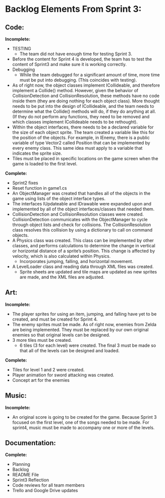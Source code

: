 # Backlog Elements From Sprint 3:


## Code:

**Incomplete:**

- TESTING
    - The team did not have enough time for testing Sprint 3.
- Before the content for Sprint 4 is developed, the team has to test the content of Sprint3 and make sure it is working correctly.
- Debugging
    - While the team debugged for a significant amount of time, more time must be put into debugging. (This coincides with testing).
- As of right now, the object classes implement ICollideable, and therefore implement a Collide() method. However, given the behavior of CollisionDetection and CollisionResolution, these methods have no code inside them (they are doing nothing for each object class). More thought needs to be put into the design of ICollideable, and the team needs to determine what the Collide() methods will do, if they do anything at all. (If they do not perform any functions, they need to be removed and which classes implement ICollideable needs to be rethought).
- Within the object interfaces, there needs to be a declared variable for the size of each object sprite. The team created a variable like this for the position of the objects. For example, in IEnemy, there is a public variable of type Vector2 called Position that can be implemented by every enemy class. This same idea must apply to a variable that indicates the sprite size.
- Tiles must be placed in specific locations on the game screen when the game is loaded to the first level. 

**Complete:**

- Sprint2 fixes
- Reset function in game1.cs
- An ObjectManager was created that handles all of the objects in the game using lists of the object interface types. 
- The interfaces IUpdateable and IDrawable were expanded upon and implemented by all of the object interfaces/classes that needed them.
- CollisionDetection and CollisionResolution classes were created. CollisionDetection communicates with the ObjectManager to cycle through object lists and check for collisions. The CollisionResolution class resolves this collision by using a dictionary to call on command objects. 
- A Physics class was created. This class can be implemented by other classes, and performs calculations to determine the change in vertical or horizontal distance of a sprite’s position. This change is affected by velocity, which is also calculated within Physics. 
    - Incorporates jumping, falling, and horizontal movement.
- A LevelLoader class and reading data through XML files was created. 
    - Sprite sheets are updated and tile maps are updated as new sprites are made, and the XML files are adjusted. 

## Art:

**Incomplete:**
- The player sprites for using an item, jumping, and falling have yet to be created, and must be created for Sprint 4.
- The enemy sprites must be made. As of right now, enemies from Zelda are being implemented. They must be replaced by our own original enemies so that original levels can be designed.
- 3 more tiles must be created. 
    - 6 tiles (3 for each level) were created. The final 3 must be made so that all of the levels can be designed and loaded.

**Complete:**
- Tiles for level 1 and 2 were created.
- Player animation for sword attacking was created.
- Concept art for the enemies

## Music:

**Incomplete:**

- An original score is going to be created for the game. Because Sprint 3 focused on the first level, one of the songs needed to be made. For sprint4, music must be made to accompany one or more of the levels.

## Documentation:

**Complete:**

- Planning
- Backlog
- README File
- Sprint3 Reflection
- Code reviews for all team members
- Trello and Google Drive updates
